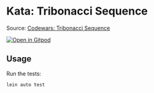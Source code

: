 # Kata: Tribonacci Sequence

Source: [Codewars: Tribonacci Sequence](https://www.codewars.com/kata/556deca17c58da83c00002db/clojure)

[![Open in Gitpod](https://gitpod.io/button/open-in-gitpod.svg)](https://gitpod.io/#https://github.com/wonderbirds-katas/kata-tribonacci-sequence)

## Usage

Run the tests:

```shell
lein auto test
```
